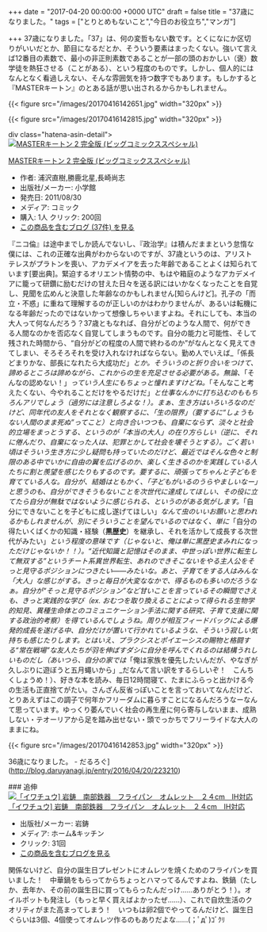 
+++
date = "2017-04-20 00:00:00 +0000 UTC"
draft = false
title = "37歳になりました。"
tags = ["とりとめもないこと","今日のお役立ち","マンガ"]

+++
37歳になりました。「37」は、何の変哲もない数です。とくになにか区切りがいいだとか、節目になるだとか、そういう要素はまったくない。強いて言えば12番目の素数で、最小の非正則素数であることが一部の頭のおかしい（褒）数学徒を熱狂させる（ことがある）、という程度のものです。しかし、個人的にはなんとなく看過しえない、そんな雰囲気を持つ数字でもあります。もしかすると『MASTERキートン』のとある話が思い出されるからかもしれません。

{{< figure src="/images/20170416142651.jpg" width="320px" >}}

{{< figure src="/images/20170416142815.jpg" width="320px" >}}

div class="hatena-asin-detail"><a href="http://www.amazon.co.jp/exec/obidos/ASIN/4091841627/bestylesnet-22/"><img src="https://images-fe.ssl-images-amazon.com/images/I/51ND%2BrHx6oL._SL160_.jpg" class="hatena-asin-detail-image" alt="MASTERキートン 2 完全版 (ビッグコミックススペシャル)" title="MASTERキートン 2 完全版 (ビッグコミックススペシャル)"/></a><div class="hatena-asin-detail-info"><a href="http://www.amazon.co.jp/exec/obidos/ASIN/4091841627/bestylesnet-22/">MASTERキートン 2 完全版 (ビッグコミックススペシャル)</a><ul><li><span class="hatena-asin-detail-label">作者:</span> 浦沢直樹,勝鹿北星,長崎尚志</li><li><span class="hatena-asin-detail-label">出版社/メーカー:</span> 小学館</li><li><span class="hatena-asin-detail-label">発売日:</span> 2011/08/30</li><li><span class="hatena-asin-detail-label">メディア:</span> コミック</li><li><span class="hatena-asin-detail-label">購入</span>: 1人 <span class="hatena-asin-detail-label">クリック</span>: 200回</li><li><a href="http://d.hatena.ne.jp/asin/4091841627/bestylesnet-22" target="_blank">この商品を含むブログ (37件) を見る</a></li></ul></div><div class="hatena-asin-detail-foot"></div></div>『ニコ倫』は途中までしか読んでないし、『政治学』は積んだままという怠惰な僕には、これの正確な出典がわからないのですが、37歳というのは、アリストテレスがプラトンを喪い、アカデメイアを去った年齢であることよくは知られています[要出典]。緊迫するオリエント情勢の中、もはや箱庭のようなアカデメイアに籠って研鑽に励むだけの甘えた日々を送る訳にはいかなくなったことを自覚し、見聞を広めんと決意した年齢なのかもしれません[知らんけど]。孔子の「而立・不惑」に重ねて理解するのが正しいのかはわかりませんが、あるいは転機になる年齢だったのではないかって想像しちゃいますよね。それにしても、本当の大人って何なんだろう？37歳ともなれば、自分がどのような人間で、何ができる人間なのかを否応なく自覚してしまうものです。自分の能力と可能性、そして残された時間から、“自分がどの程度の人間で終わるのか”がなんとなく見えてきてしまい、そろそろそれを受け入れなければならない。勤め人でいえば_「係長どまりかな、部長になれたら大成功だ」_とか。そういうのと折り合いをつけて、諦めるところは諦めながら、これからの生を充足させる必要がある。無論、_「そんなの認めない！」_っていう人生にもちょっと憧れますけどね。_「そんなこと考えたくない、今やれることだけをやるだけだ」_と仕事なんかに打ち込むのももちろんアリでしょう（過労には注意しろよな！）。まぁ、生き方はいろいろなのだけど、同年代の友人をそれとなく観察するに、「生の限界」（要するに“しょうもない人間のまま死ぬ”ってこと）と向き合いつつも、自棄にならず、淡々と社会的立場をまっとうする、というのが「本当の大人」の在り方らしい（逆に、それに倦んだり、自棄になった人は、犯罪とかして社会を壊そうとする）。ごく若い頃はそういう生き方に少し疑問も持っていたのだけど、最近ではそんな色々と制限のある中でいかに自由の翼を広げるのか、楽しく生きるのかを実践している人たちに割と羨望を感じたりもするのです。要するに、頑張ってちゃんと子どもを育てている人な。自分が、結婚はともかく、「子どもがいるのうらやましいなー」と思うのも、自分ができそうもないことを次世代に達成してほしい、その役に立てたら自分が無駄ではないように感じられる、というのがある気がします。_「自分にできないことを子どもに成し遂げてほしい」_なんて虫のいいお願いと思われるかもしれませんが、別にそういうことを望んでいるのではなく、単に_「自分の得たいくばくかの知識・経験（**黒歴史**）を継承し、それを活かして成長する次世代がみたい」_という程度の意味です（じゃないと、俺は単に黒歴史まみれになっただけじゃないか！！）。“近代知識と記憶はそのまま、中世っぽい世界に転生して無双する”というチート系異世界転生、あれのできそこないをやる主人公をそっと見守るポジションにつきたい――みたいな。あと、子育てをする人はみんな「大人」な感じがする。きっと毎日が大変ななかで、得るものも多いのだろうなぁ。自分が“そっと見守るポジション”など甘いことを言っているその瞬間でさえも、きっと実践的な学び（ex. おむつを取り換えることによって得られる生物学的知見、異種生命体とのコミュニケーション手法に関する研究、子育て支援に関する政治的考察）を得ているんでしょうね。周りが相互フィードバックによる爆発的成長を遂げる中、自分だけが置いて行かれているような、そういう寂しい気持ちも感じたりします。とはいえ、プラクシスとポイエーシスの賜物と格闘する“常在戦場”な友人たちが羽を伸ばすダシに自分を呼んでくれるのは結構うれしいものだし（あいつら、自分の家では_「俺は家族を優先したいんだが、やなぎが久しぶりに遊ぼうと五月蠅いから」_だなんて言い訳をするらしいぞ！　こんちくしょうめ！）、好きな本を読み、毎日12時間寝て、たまにふらっと出かける今の生活も正直捨てがたい。さんざん反省っぽいことを言っておいてなんだけど、とりあえずはこの調子で何年かフリーダムに暮らすことになるんだろうなーなんて思っています。ゆっくり萎んでいく社会の再生産に何ら寄与しないまま、成熟しない・テオーリアから足を踏み出せない・頭でっかちでフリーライドな大人のままにね。

{{< figure src="/images/20170416142853.jpg" width="320px" >}}

36歳になりました。 - だるろぐ](http://blog.daruyanagi.jp/entry/2016/04/20/223210)<br/>


<div class="section">
    ### 追伸
    <div class="hatena-asin-detail"><a href="http://www.amazon.co.jp/exec/obidos/ASIN/B008QTIW5M/bestylesnet-22/"><img src="https://images-fe.ssl-images-amazon.com/images/I/31PwCfh5%2BmL._SL160_.jpg" class="hatena-asin-detail-image" alt="「イワチュウ] 岩鋳　南部鉄器　フライパン　オムレット　２４cm　IH対応" title="「イワチュウ] 岩鋳　南部鉄器　フライパン　オムレット　２４cm　IH対応"/></a><div class="hatena-asin-detail-info"><a href="http://www.amazon.co.jp/exec/obidos/ASIN/B008QTIW5M/bestylesnet-22/">「イワチュウ] 岩鋳　南部鉄器　フライパン　オムレット　２４cm　IH対応</a><ul><li><span class="hatena-asin-detail-label">出版社/メーカー:</span> 岩鋳</li><li><span class="hatena-asin-detail-label">メディア:</span> ホーム&amp;キッチン</li><li> <span class="hatena-asin-detail-label">クリック</span>: 31回</li><li><a href="http://d.hatena.ne.jp/asin/B008QTIW5M/bestylesnet-22" target="_blank">この商品を含むブログを見る</a></li></ul></div><div class="hatena-asin-detail-foot"></div></div>関係ないけど、自分の誕生日プレゼントにオムレツを焼くためのフライパンを買いました！　中華鍋をもらってからちょっとハマってるんですよね、鉄鍋（たしか、去年か、その前の誕生日に買ってもらったんだっけ……ありがとう！）。オイルポットも発注し（もっと早く買えばよかったぜ……）、これで自炊生活のクオリティがまた高まってしまう！　いつもは卵2個でやってるんだけど、誕生日ぐらいは3個、4個使ってオムレツ作るのもありだよな……(；ﾟдﾟ)ｺﾞｸﾘ

</div>

